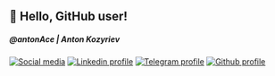 ## 👋 Hello, GitHub user!

##### @antonAce | Anton Kozyriev

[![Social media](https://img.shields.io/badge/Follow%20me-on%20social%20media-blue)](https://github.com/antonAce)
[![Linkedin profile](https://img.shields.io/badge/-LinkedIn-blue?style=informational&logo=Linkedin&logoColor=white&link=https://www.linkedin.com/in/anton-kozyriev-66b272166/)](https://www.linkedin.com/in/anton-kozyriev-66b272166/)
[![Telegram profile](https://img.shields.io/badge/-Telegram-blue?style=informational&logo=Telegram&logoColor=white&link=https://t.me/anton_on_github_bot/)](https://t.me/anton_on_github_bot/)
[![Github profile](https://img.shields.io/github/followers/antonAce?style=social)](https://github.com/antonAce?tab=followers)
